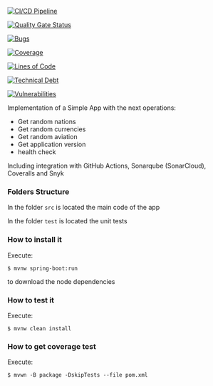 [![CI/CD Pipeline](https://github.com/diegobotia/laboratorio2024/actions/workflows/build.yml/badge.svg)](https://github.com/diegobotia/laboratorio2024/actions/workflows/build.yml)

[![Quality Gate Status](https://sonarcloud.io/api/project_badges/measure?project=diegobotia_laboratorio2024&metric=alert_status)](https://sonarcloud.io/summary/new_code?id=diegobotia_laboratorio2024)

[![Bugs](https://sonarcloud.io/api/project_badges/measure?project=diegobotia_laboratorio2024&metric=bugs)](https://sonarcloud.io/summary/new_code?id=diegobotia_laboratorio2024)

[![Coverage](https://sonarcloud.io/api/project_badges/measure?project=diegobotia_laboratorio2024&metric=coverage)](https://sonarcloud.io/summary/new_code?id=diegobotia_laboratorio2024)

[![Lines of Code](https://sonarcloud.io/api/project_badges/measure?project=diegobotia_laboratorio2024&metric=ncloc)](https://sonarcloud.io/summary/new_code?id=diegobotia_laboratorio2024)

[![Technical Debt](https://sonarcloud.io/api/project_badges/measure?project=diegobotia_laboratorio2024&metric=sqale_index)](https://sonarcloud.io/summary/new_code?id=diegobotia_laboratorio2024)


[![Vulnerabilities](https://sonarcloud.io/api/project_badges/measure?project=diegobotia_laboratorio2024&metric=vulnerabilities)](https://sonarcloud.io/summary/new_code?id=diegobotia_laboratorio2024)


Implementation of a Simple App with the next operations:

* Get random nations
* Get random currencies
* Get random aviation
* Get application version
* health check

Including integration with GitHub Actions, Sonarqube (SonarCloud), Coveralls and Snyk

### Folders Structure

In the folder `src` is located the main code of the app

In the folder `test` is located the unit tests

### How to install it

Execute:

```shell
$ mvnw spring-boot:run
```
to download the node dependencies

### How to test it

Execute:

```shell
$ mvnw clean install
```

### How to get coverage test

Execute:

```shell
$ mvwn -B package -DskipTests --file pom.xml
```
